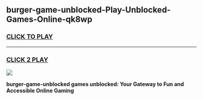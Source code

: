 
## burger-game-unblocked-Play-Unblocked-Games-Online-qk8wp
<h3>
<a href="https://premium76.site?title=burger-game-unblocked&ref=24A">CLICK TO PLAY</a></h3>
<hr>

<h3>
<a href="https://premium76.site?title=burger-game-unblocked&ref=24A">CLICK 2 PLAY</a>
  
</h3>

<a href="https://premium76.site?title=burger-game-unblocked&ref=24A"><img src="https://clearcache.store/games.png"></a>


**burger-game-unblocked games unblocked: Your Gateway to Fun and Accessible Online Gaming**
